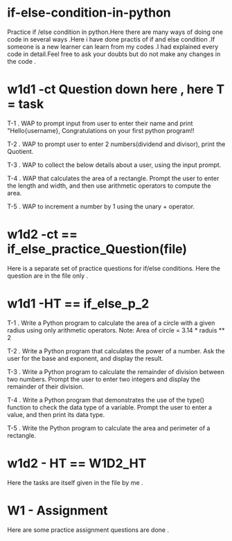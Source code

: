 # if-else-condition-in-python   

Practice if /else condition in python.Here there are many ways of doing one code in several ways .Here i have done practis of if and else condition .If someone is a new learner can learn from my codes .I had explained every code in detail.Feel free to ask your doubts but do not make any changes in the code .

# w1d1 -ct Question down here , here T = task   

T-1 . WAP to prompt input from user to enter their name and print "Hello{username}, Congratulations on your first python program!!

T-2 . WAP to prompt user to enter 2 numbers(dividend and divisor), print the Quotient. 

T-3 . WAP to collect the below details about a user, using the input prompt.  

T-4 . WAP that calculates the area of a rectangle. Prompt the user to enter the length and width, and then use arithmetic operators to compute the area.

T-5 . WAP to increment a number by 1 using the unary + operator.

# w1d2 -ct == if_else_practice_Question(file) 
Here is a separate set of practice questions for if/else conditions.
Here the question are in the file only .

# w1d1 -HT == if_else_p_2 
T-1 . Write a Python program to calculate the area of a circle with a given radius using only arithmetic operators.
Note: Area of circle = 3.14 * raduis ** 2

T-2 . Write a Python program that calculates the power of a number. Ask the user for the base and exponent, and display the result.

T-3 . Write a Python program to calculate the remainder of division between two numbers. Prompt the user to enter two integers and display the remainder of their division.

T-4 . Write a Python program that demonstrates the use of the type() function to check the data type of a variable. Prompt the user to enter a value, and then print its data type.

T-5 . Write the Python program to calculate the area and perimeter of a rectangle.

# w1d2 - HT == W1D2_HT
Here the tasks are itself given in the file by me .

# W1 - Assignment 
Here are some practice assignment questions are done .
